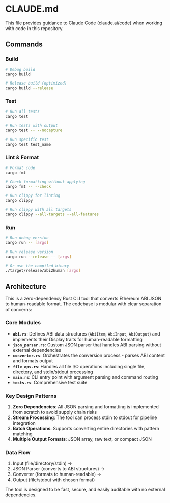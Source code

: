 # CLAUDE.md

This file provides guidance to Claude Code (claude.ai/code) when working with code in this repository.

## Commands

### Build
```bash
# Debug build
cargo build

# Release build (optimized)
cargo build --release
```

### Test
```bash
# Run all tests
cargo test

# Run tests with output
cargo test -- --nocapture

# Run specific test
cargo test test_name
```

### Lint & Format
```bash
# Format code
cargo fmt

# Check formatting without applying
cargo fmt -- --check

# Run clippy for linting
cargo clippy

# Run clippy with all targets
cargo clippy --all-targets --all-features
```

### Run
```bash
# Run debug version
cargo run -- [args]

# Run release version
cargo run --release -- [args]

# Or use the compiled binary
./target/release/abi2human [args]
```

## Architecture

This is a zero-dependency Rust CLI tool that converts Ethereum ABI JSON to human-readable format. The codebase is modular with clear separation of concerns:

### Core Modules

- **`abi.rs`**: Defines ABI data structures (`AbiItem`, `AbiInput`, `AbiOutput`) and implements their Display traits for human-readable formatting
- **`json_parser.rs`**: Custom JSON parser that handles ABI parsing without external dependencies
- **`converter.rs`**: Orchestrates the conversion process - parses ABI content and formats output
- **`file_ops.rs`**: Handles all file I/O operations including single file, directory, and stdin/stdout processing
- **`main.rs`**: CLI entry point with argument parsing and command routing
- **`tests.rs`**: Comprehensive test suite

### Key Design Patterns

1. **Zero Dependencies**: All JSON parsing and formatting is implemented from scratch to avoid supply chain risks
2. **Stream Processing**: The tool can process stdin to stdout for pipeline integration
3. **Batch Operations**: Supports converting entire directories with pattern matching
4. **Multiple Output Formats**: JSON array, raw text, or compact JSON

### Data Flow

1. Input (file/directory/stdin) → 
2. JSON Parser (converts to ABI structures) → 
3. Converter (formats to human-readable) → 
4. Output (file/stdout with chosen format)

The tool is designed to be fast, secure, and easily auditable with no external dependencies.